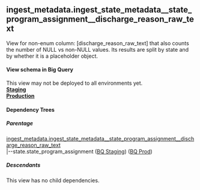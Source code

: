 ## ingest_metadata.ingest_state_metadata__state_program_assignment__discharge_reason_raw_text
View for non-enum column: [discharge_reason_raw_text]
 that also counts the number of NULL vs non-NULL values. Its results are split by state
 and by whether it is a placeholder object.

#### View schema in Big Query
This view may not be deployed to all environments yet.<br/>
[**Staging**](https://console.cloud.google.com/bigquery?pli=1&p=recidiviz-staging&page=table&project=recidiviz-staging&d=ingest_metadata&t=ingest_state_metadata__state_program_assignment__discharge_reason_raw_text)
<br/>
[**Production**](https://console.cloud.google.com/bigquery?pli=1&p=recidiviz-123&page=table&project=recidiviz-123&d=ingest_metadata&t=ingest_state_metadata__state_program_assignment__discharge_reason_raw_text)
<br/>

#### Dependency Trees

##### Parentage
[ingest_metadata.ingest_state_metadata\__state_program_assignment\__discharge_reason_raw_text](../ingest_metadata/ingest_state_metadata__state_program_assignment__discharge_reason_raw_text.md) <br/>
|--state.state_program_assignment ([BQ Staging](https://console.cloud.google.com/bigquery?pli=1&p=recidiviz-staging&page=table&project=recidiviz-staging&d=state&t=state_program_assignment)) ([BQ Prod](https://console.cloud.google.com/bigquery?pli=1&p=recidiviz-123&page=table&project=recidiviz-123&d=state&t=state_program_assignment)) <br/>


##### Descendants
This view has no child dependencies.

